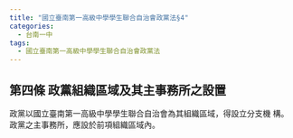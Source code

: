 ```yaml
---
title: "國立臺南第一高級中學學生聯合自治會政黨法§4"
categories:
  - 台南一中
tags:
  - 國立臺南第一高級中學學生聯合自治會政黨法
---
```


## 第四條 政黨組織區域及其主事務所之設置
  政黨以國立臺南第一高級中學學生聯合自治會為其組織區域，得設立分支機
  構。
  政黨之主事務所，應設於前項組織區域內。
